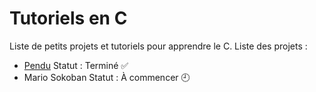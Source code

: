 # Tutoriels en C

Liste de petits projets et tutoriels pour apprendre le C. Liste des projets :

- [Pendu](pendu/) Statut : Terminé ✅
- Mario Sokoban Statut : À commencer 🕘
